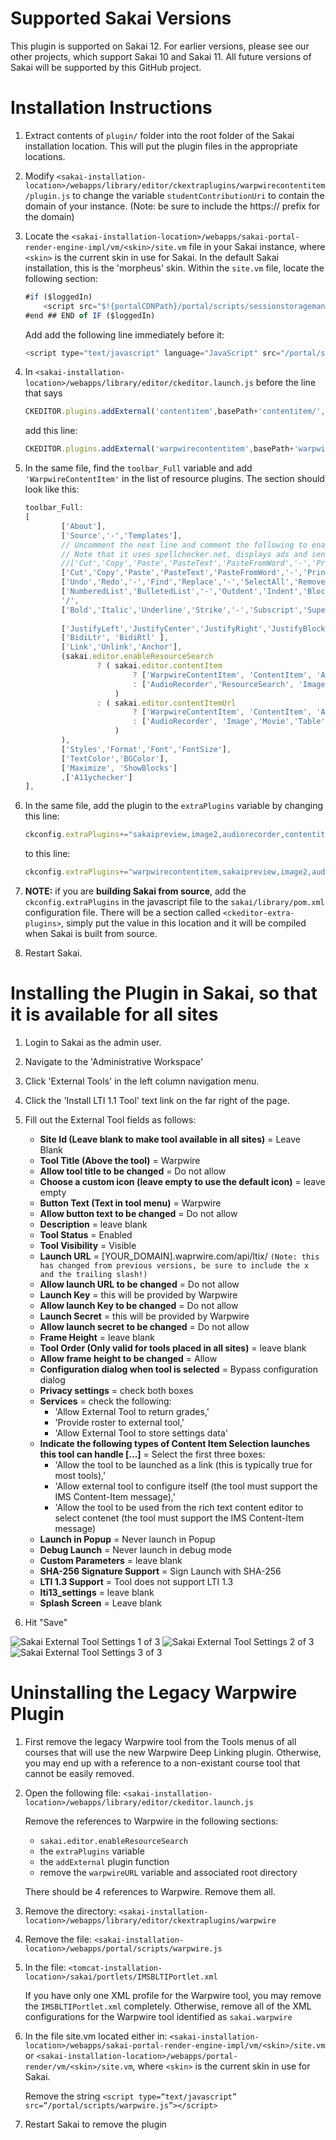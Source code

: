 # Supported Sakai Versions

This plugin is supported on Sakai 12. For earlier versions, please see our other projects, which support Sakai 10 and Sakai 11. All
future versions of Sakai will be supported by this GitHub project.

# Installation Instructions

1. Extract contents of `plugin/` folder into the root folder of the Sakai installation location. This will put the plugin files in the appropriate locations.

1. Modify `<sakai-installation-location>/webapps/library/editor/ckextraplugins/warpwirecontentitem/plugin.js` to change the variable `studentContributionUri` to contain the domain of your instance. (Note: be sure to include the https:// prefix for the domain)

1. Locate the `<sakai-installation-location>/webapps/sakai-portal-render-engine-impl/vm/<skin>/site.vm` file in your Sakai instance,
where `<skin>` is the current skin in use for Sakai. In the default Sakai installation, this is the 'morpheus' skin. Within the `site.vm` file,
locate the following section:
    ```javascript
    #if ($loggedIn)
        <script src="$!{portalCDNPath}/portal/scripts/sessionstoragemanager.js$!{portalCDNQuery}"></script>
    #end ## END of IF ($loggedIn)
    ```
    Add add the following line immediately before it:
    ```javascript
    <script type="text/javascript" language="JavaScript" src="/portal/scripts/warpwirecontentitem.js"></script>
    ```

1. In `<sakai-installation-location>/webapps/library/editor/ckeditor.launch.js` before the line that says
    ```javascript
    CKEDITOR.plugins.addExternal('contentitem',basePath+'contentitem/', 'plugin.js');
    ```
    add this line:
    ```javascript
    CKEDITOR.plugins.addExternal('warpwirecontentitem',basePath+'warpwirecontentitem/', 'plugin.js');
    ```

1. In the same file, find the `toolbar_Full` variable and add `'WarpwireContentItem'` in the list of resource plugins. The section should look like this:
    ```javascript
    toolbar_Full:
    [
    		['About'],
    		['Source','-','Templates'],
    		// Uncomment the next line and comment the following to enable the default spell checker.
    		// Note that it uses spellchecker.net, displays ads and sends content to remote servers without additional setup.
    		//['Cut','Copy','Paste','PasteText','PasteFromWord','-','Print', 'SpellChecker', 'Scayt'],
    		['Cut','Copy','Paste','PasteText','PasteFromWord','-','Print', 'SakaiPreview'],
    		['Undo','Redo','-','Find','Replace','-','SelectAll','RemoveFormat'],
    		['NumberedList','BulletedList','-','Outdent','Indent','Blockquote','CreateDiv'],
    		'/',
    		['Bold','Italic','Underline','Strike','-','Subscript','Superscript'],
    																				['atd-ckeditor'],
    		['JustifyLeft','JustifyCenter','JustifyRight','JustifyBlock'],
    		['BidiLtr', 'BidiRtl' ],
    		['Link','Unlink','Anchor'],
    		(sakai.editor.enableResourceSearch
    				? ( sakai.editor.contentItem
    						? ['WarpwireContentItem', 'ContentItem', 'AudioRecorder','ResourceSearch', 'Image','Movie','Table','HorizontalRule','Smiley','SpecialChar']
    						: ['AudioRecorder','ResourceSearch', 'Image','Movie','Table','HorizontalRule','Smiley','SpecialChar']
    					)
    				: ( sakai.editor.contentItemUrl
    						? ['WarpwireContentItem', 'ContentItem', 'AudioRecorder', 'Image','Movie','Table','HorizontalRule','Smiley','SpecialChar']
    						: ['AudioRecorder', 'Image','Movie','Table','HorizontalRule','Smiley','SpecialChar']
    					)
    		),
    		['Styles','Format','Font','FontSize'],
    		['TextColor','BGColor'],
    		['Maximize', 'ShowBlocks']
    		,['A11ychecker']
    ],
    ```

1. In the same file, add the plugin to the `extraPlugins` variable by changing this line:
    ```javascript
    ckconfig.extraPlugins+="sakaipreview,image2,audiorecorder,contentitem,movieplayer,wordcount,notification,autosave";
    ```
    to this line:
    ```javascript
    ckconfig.extraPlugins+="warpwirecontentitem,sakaipreview,image2,audiorecorder,contentitem,movieplayer,wordcount,notification,autosave";
    ```
1. **NOTE:** if you are **building Sakai from source**, add the `ckconfig.extraPlugins` in the javascript file to the
`sakai/library/pom.xml` configuration file. There will be a section called `<ckeditor-extra-plugins>`, simply put the value in this location and it will be compiled when Sakai is built from source.

1. Restart Sakai.

# Installing the Plugin in Sakai, so that it is available for all sites

1. Login to Sakai as the admin user. 

2. Navigate to the 'Administrative Workspace'

3. Click 'External Tools' in the left column navigation menu. 

4. Click the 'Install LTI 1.1 Tool' text link on the far right of the page. 

5. Fill out the External Tool fields as follows:
    - __Site Id (Leave blank to make tool available in all sites)__ = Leave Blank
    - __Tool Title (Above the tool)__ = Warpwire
    - __Allow tool title to be changed__ = Do not allow
    - __Choose a custom icon (leave empty to use the default icon)__ = leave empty
    - __Button Text (Text in tool menu)__ = Warpwire
    - __Allow button text to be changed__ = Do not allow
    - __Description__ = leave blank
    - __Tool Status__ = Enabled
    - __Tool Visibility__ = Visible
    - __Launch URL__ = [YOUR_DOMAIN].waprwire.com/api/ltix/ ```(Note: this has changed from previous versions, be sure to include the x and the trailing slash!)```
    - __Allow launch URL to be changed__ = Do not allow
    - __Launch Key__ = this will be provided by Warpwire
    - __Allow launch Key to be changed__ = Do not allow
    - __Launch Secret__ = this will be provided by Warpwire
    - __Allow launch secret to be changed__ = Do not allow
    - __Frame Height__ = leave blank
    - __Tool Order (Only valid for tools placed in all sites)__ = leave blank
    - __Allow frame height to be changed__ = Allow
    - __Configuration dialog when tool is selected__ = Bypass configuration dialog
    - __Privacy settings__ = check both boxes
    - __Services__ = check the following:
      - 'Allow External Tool to return grades,' 
      - 'Provide roster to external tool,' 
      - 'Allow External Tool to store settings data'
    - __Indicate the following types of Content Item Selection launches this tool can handle [...]__ = Select the first three boxes:
      - 'Allow the tool to be launched as a link (this is typically true for most tools),' 
      - 'Allow external tool to configure itself (the tool must support the IMS Content-Item message),' 
      - 'Allow the tool to be used from the rich text content editor to select contenet (the tool must support the IMS Content-Item message)
    - __Launch in Popup__ = Never launch in Popup
    - __Debug Launch__ = Never launch in debug mode
    - __Custom Parameters__ = leave blank
    - __SHA-256 Signature Support__ = Sign Launch with SHA-256
    - __LTI 1.3 Support__ = Tool does not support LTI 1.3
    - __lti13_settings__ = leave blank
    - __Splash Screen__ = Leave blank
6. Hit "Save"

![Sakai External Tool Settings 1 of 3](https://raw.githubusercontent.com/warpwire/plugin-sakai/master/tool%20settings%201.png)
![Sakai External Tool Settings 2 of 3](https://raw.githubusercontent.com/warpwire/plugin-sakai/master/tool%20settings%202.png)
![Sakai External Tool Settings 3 of 3](https://raw.githubusercontent.com/warpwire/plugin-sakai/master/tool%20settings%203.png)

# Uninstalling the Legacy Warpwire Plugin

1. First remove the legacy Warpwire tool from the Tools menus of all courses that will use the new Warpwire Deep Linking plugin.  Otherwise, you may end up with a reference to a non-existant course tool that cannot be easily removed.

2. Open the following file:
`<sakai-installation-location>/webapps/library/editor/ckeditor.launch.js`

    Remove the references to Warpwire in the following sections:
    - `sakai.editor.enableResourceSearch`
    - the `extraPlugins` variable
    - the `addExternal` plugin function
    - remove the `warpwireURL` variable and associated root directory

    There should be 4 references to Warpwire. Remove them all.


3. Remove the directory:
`<sakai-installation-location>/webapps/library/editor/ckextraplugins/warpwire`

4. Remove the file:
`<sakai-installation-location>/webapps/portal/scripts/warpwire.js`

5. In the file:
    `<tomcat-installation-location>/sakai/portlets/IMSBLTIPortlet.xml`

    If you have only one XML profile for the Warpwire tool, you may remove the `IMSBLTIPortlet.xml` completely.  Otherwise, remove all of the XML configurations for the Warpwire tool identified as `sakai.warpwire`

6. In the file site.vm located either in:
    `<sakai-installation-location>/webapps/sakai-portal-render-engine-impl/vm/<skin>/site.vm` or `<sakai-installation-location>/webapps/portal-render/vm/<skin>/site.vm`, where `<skin>` is the current skin in use for Sakai.

    Remove the string `<script type=“text/javascript” src=“/portal/scripts/warpwire.js”></script>`

7. Restart Sakai to remove the plugin
